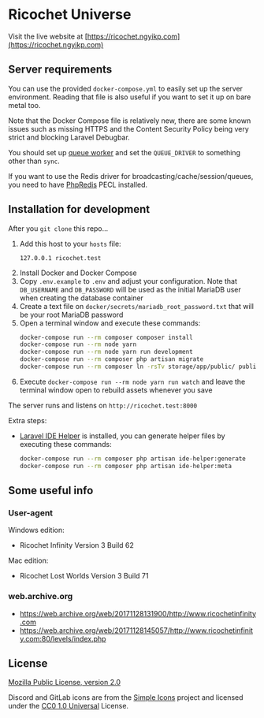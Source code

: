 # Ricochet Universe

Visit the live website at [https://ricochet.ngyikp.com](https://ricochet.ngyikp.com)

## Server requirements

You can use the provided `docker-compose.yml` to easily set up the server environment. Reading that file is also useful if you want to set it up on bare metal too.

Note that the Docker Compose file is relatively new, there are some known issues such as missing HTTPS and the Content Security Policy being very strict and blocking Laravel Debugbar.

You should set up [queue worker](https://laravel.com/docs/5.7/queues#supervisor-configuration) and set the `QUEUE_DRIVER` to something other than `sync`.

If you want to use the Redis driver for broadcasting/cache/session/queues, you need to have [PhpRedis](https://github.com/phpredis/phpredis) PECL installed.

## Installation for development

After you `git clone` this repo...

1. Add this host to your `hosts` file:
    ```
    127.0.0.1 ricochet.test
    ```
2. Install Docker and Docker Compose
3. Copy `.env.example` to `.env` and adjust your configuration. Note that `DB_USERNAME` and `DB_PASSWORD` will be used as the initial MariaDB user when creating the database container
4. Create a text file on `docker/secrets/mariadb_root_password.txt` that will be your root MariaDB password
5. Open a terminal window and execute these commands:
    ```bash
    docker-compose run --rm composer composer install
    docker-compose run --rm node yarn
    docker-compose run --rm node yarn run development
    docker-compose run --rm composer php artisan migrate
    docker-compose run --rm composer ln -rsTv storage/app/public/ public/storage # php artisan storage:link does not work as it's absolute rather than relative
    ```
6. Execute `docker-compose run --rm node yarn run watch` and leave the terminal window open to rebuild assets whenever you save

The server runs and listens on `http://ricochet.test:8000`

Extra steps:

-   [Laravel IDE Helper](https://github.com/barryvdh/laravel-ide-helper) is installed, you can generate helper files by executing these commands:
    ```bash
    docker-compose run --rm composer php artisan ide-helper:generate
    docker-compose run --rm composer php artisan ide-helper:meta
    ```

## Some useful info

### User-agent

Windows edition:

-   Ricochet Infinity Version 3 Build 62

Mac edition:

-   Ricochet Lost Worlds Version 3 Build 71

### web.archive.org

-   https://web.archive.org/web/20171128131900/http://www.ricochetinfinity.com
-   https://web.archive.org/web/20171128145057/http://www.ricochetinfinity.com:80/levels/index.php

## License

[Mozilla Public License, version 2.0](https://www.mozilla.org/en-US/MPL/2.0/)

Discord and GitLab icons are from the [Simple Icons](https://simpleicons.org) project and licensed under the [CC0 1.0 Universal](https://github.com/simple-icons/simple-icons/blob/develop/LICENSE.md) License.

